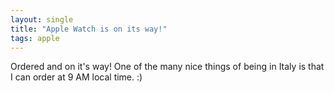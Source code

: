 ```yaml
---
layout: single
title: "Apple Watch is on its way!"
tags: apple 
---
```

Ordered and on it's way! One of the many nice things of being in Italy is that I can order at 9 AM local time. :)